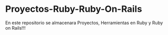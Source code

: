 # Proyectos-Ruby-Ruby-On-Rails
En este repositorio se almacenara Proyectos, Herramientas en Ruby y Ruby on Rails!!!
